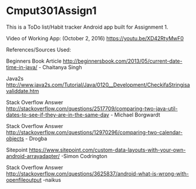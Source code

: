 # Cmput301Assign1

This is a ToDo list/Habit tracker Android app built for Assignment 1. 

Video of Working App: (October 2, 2016)
https://youtu.be/XD42RtyMwF0


References/Sources Used:

Beginners Book Article
http://beginnersbook.com/2013/05/current-date-time-in-java/
    - Chaitanya Singh

Java2s 
http://www.java2s.com/Tutorial/Java/0120__Development/CheckifaStringisavaliddate.htm

Stack Overflow Answer
http://stackoverflow.com/questions/2517709/comparing-two-java-util-dates-to-see-if-they-are-in-the-same-day
    - Michael Borgwardt

Stack Overflow Answer
http://stackoverflow.com/questions/12970296/comparing-two-calendar-objects
    - Drogba
	
Sitepoint
https://www.sitepoint.com/custom-data-layouts-with-your-own-android-arrayadapter/
    -Simon Codrington

Stack Overflow Answer
http://stackoverflow.com/questions/3625837/android-what-is-wrong-with-openfileoutput
    -naikus
	